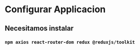 # Configurar Applicacion

## Necesitamos instalar 

### `npm axios react-router-dom redux @reduxjs/toolkit`


